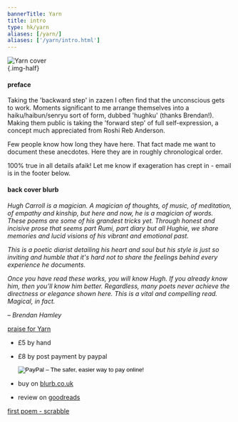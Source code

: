 ```yaml
---
bannerTitle: Yarn
title: intro
type: hk/yarn
aliases: [/yarn/]
aliases: ['/yarn/intro.html']
---
```


![Yarn cover](/images/shop/yarn-cover.jpg "Yarn cover")  
{.img-half}

#### preface
<a name="hughku"></a>
Taking the 'backward step' in zazen I often find that the unconscious gets to work. Moments significant to me arrange themselves into a haiku/haibun/senryu sort of form, dubbed 'hughku' (thanks Brendan!). Making them public is taking the 'forward step' of full self-expression, a concept much appreciated from Roshi Reb Anderson.

Few people know how long they have here. That fact made me want to document these anecdotes. Here they are in roughly chronological order.

100% true in all details afaik! Let me know if exageration has crept in - email is in the footer below.

#### back cover blurb
_Hugh Carroll is a magician. A magician of thoughts, of music, of
meditation, of empathy and kinship, but here and now, he is a
magician of words. These poems are some of his grandest tricks yet.
Through honest and incisive prose that seems part Rumi, part diary
but all Hughie, we share memories and lucid visions of his vibrant and
emotional past._

_This is a poetic diarist detailing his heart and soul but his style is just
so inviting and humble that it's hard not to share the feelings behind every experience he documents._

_Once you have read these works, you will know Hugh. If you already
know him, then you’ll know him better. Regardless, many poets never
achieve the directness or elegance shown here. This is a vital and
compelling read. Magical, in fact._

_– Brendan Hamley_

[praise for Yarn](/yarn/praise-for-yarn.html)

- &pound;5 by hand
- &pound;8 by post payment by paypal 
    <form action="https://www.paypal.com/cgi-bin/webscr" method="post" target="_top">
    <input type="hidden" name="cmd" value="_s-xclick">
    <input type="hidden" name="hosted_button_id" value="LXC8HCD5FJR5A">
    <input type="image" src="https://www.paypalobjects.com/en_GB/i/btn/btn_buynow_SM.gif" border="0" name="submit" alt="PayPal – The safer, easier way to pay online!">
    </form>

- buy on [blurb.co.uk](https://www.blurb.co.uk/b/10210368-yarn)
- review on [goodreads](https://www.goodreads.com/book/show/55252078-yarn)

[first poem - scrabble](/yarn/scrabble/)
